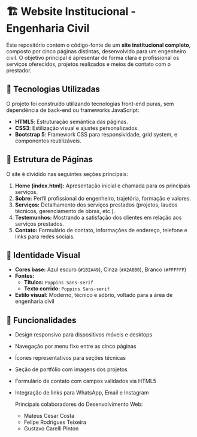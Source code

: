 # 🏗️ Website Institucional - Engenharia Civil

Este repositório contém o código-fonte de um **site institucional completo**, composto por cinco páginas distintas, desenvolvido para um engenheiro civil. O objetivo principal é apresentar de forma clara e profissional os serviços oferecidos, projetos realizados e meios de contato com o prestador.

## 🧰 Tecnologias Utilizadas

O projeto foi construído utilizando tecnologias front-end puras, sem dependência de back-end ou frameworks JavaScript:

- **HTML5**: Estruturação semântica das páginas.
- **CSS3**: Estilização visual e ajustes personalizados.
- **Bootstrap 5**: Framework CSS para responsividade, grid system, e componentes reutilizáveis.

## 📄 Estrutura de Páginas

O site é dividido nas seguintes seções principais:

1. **Home (index.html):** Apresentação inicial e chamada para os principais serviços.
2. **Sobre:** Perfil profissional do engenheiro, trajetória, formação e valores.
3. **Serviços:** Detalhamento dos serviços prestados (projetos, laudos técnicos, gerenciamento de obras, etc.).
4. **Testemunhos:** Mostrando a satisfação dos clientes em relação aos serviços prestados.
5. **Contato:** Formulário de contato, informações de endereço, telefone e links para redes sociais.

## 🎨 Identidade Visual

- **Cores base:** Azul escuro (`#1B2A49`), Cinza (`#A2A8B0`), Branco (`#FFFFFF`)
- **Fontes:**  
  - **Títulos:** `Poppins Sans-serif`  
  - **Texto corrido:** `Poppins Sans-serif`
- **Estilo visual:** Moderno, técnico e sóbrio, voltado para a área de engenharia civil

## 🔧 Funcionalidades

- Design responsivo para dispositivos móveis e desktops
- Navegação por menu fixo entre as cinco páginas
- Ícones representativos para seções técnicas
- Seção de portfólio com imagens dos projetos
- Formulário de contato com campos validados via HTML5
- Integração de links para WhatsApp, Email e Instagram

  Principais colaboradores do Desenvolvimento Web:
  - Mateus Cesar Costa
  - Felipe Rodrigues Teixeira
  - Gustavo Carelli Pinton


